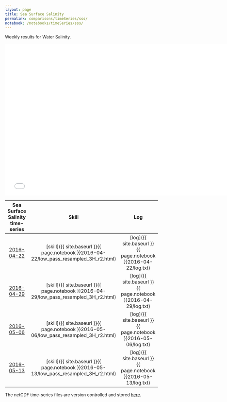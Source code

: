 ```yaml
---
layout: page
title: Sea Surface Salinity
permalink: comparisons/timeSeries/sss/
notebook: /notebooks/timeSeries/sss/
---
```


Weekly results for Water Salinity.

<iframe width="750" height="500" frameBorder="0" src="{{ site.baseurl }}{{ page.notebook }}2016-05-13/mapa.html" name="iframe"> <p>Your browser does not support iframes.</p> </iframe>


| Sea Surface Salinity time-series                                                                   | Skill                                                                | Log                                                            |
|:--------------------------------------------------------------------------------------------------:|:--------------------------------------------------------------------:|:--------------------------------------------------------------:|
| <a href="{{ site.baseurl }}{{ page.notebook }}2016-04-22/mapa.html" target="iframe">2016-04-22</a> | [skill]({{ site.baseurl }}{{ page.notebook }}2016-04-22/low_pass_resampled_3H_r2.html)  | [log]({{ site.baseurl }}{{ page.notebook }}2016-04-22/log.txt) |
| <a href="{{ site.baseurl }}{{ page.notebook }}2016-04-29/mapa.html" target="iframe">2016-04-29</a> | [skill]({{ site.baseurl }}{{ page.notebook }}2016-04-29/low_pass_resampled_3H_r2.html)  | [log]({{ site.baseurl }}{{ page.notebook }}2016-04-29/log.txt) |
| <a href="{{ site.baseurl }}{{ page.notebook }}2016-05-06/mapa.html" target="iframe">2016-05-06</a> | [skill]({{ site.baseurl }}{{ page.notebook }}2016-05-06/low_pass_resampled_3H_r2.html)  | [log]({{ site.baseurl }}{{ page.notebook }}2016-05-06/log.txt) |
| <a href="{{ site.baseurl }}{{ page.notebook }}2016-05-13/mapa.html" target="iframe">2016-05-13</a> | [skill]({{ site.baseurl }}{{ page.notebook }}2016-05-13/low_pass_resampled_3H_r2.html)  | [log]({{ site.baseurl }}{{ page.notebook }}2016-05-13/log.txt) |

The netCDF time-series files are version controlled and stored [here](https://github.com/SECOORA/skill_score/tree/gh-pages/notebooks/timeSeries/sss).
